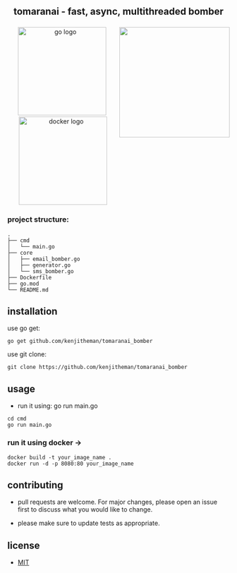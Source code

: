 <h2 align="center">tomaranai - fast, async, multithreaded bomber</h2>

###

<img align="right" height="250" src="https://media.tenor.com/eRwdyxU7MEAAAAAC/shokugeki-no.gif"  />

###

<div align="center">
  <img src="https://cdn.jsdelivr.net/gh/devicons/devicon/icons/go/go-original.svg" height="200" alt="go logo"  />
  <img width="0" />
  <img src="https://cdn.jsdelivr.net/gh/devicons/devicon/icons/docker/docker-original.svg" height="200" alt="docker logo"  />
</div>

###

### project structure:
```
.
├── cmd
│   └── main.go
├── core
│   ├── email_bomber.go
│   ├── generator.go
│   └── sms_bomber.go
├── Dockerfile
├── go.mod
└── README.md
```

## installation

use go get:

```
go get github.com/kenjitheman/tomaranai_bomber
```

use git clone:

```
git clone https://github.com/kenjitheman/tomaranai_bomber
```

## usage

- run it using: go run main.go

```
cd cmd
go run main.go
```

### run it using docker ->

```
docker build -t your_image_name .
docker run -d -p 8080:80 your_image_name
```

## contributing

- pull requests are welcome. For major changes, please open an issue first
to discuss what you would like to change.

- please make sure to update tests as appropriate.

## license

- [MIT](https://choosealicense.com/licenses/mit/)

###
